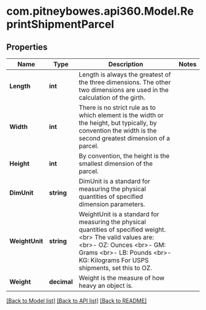 # com.pitneybowes.api360.Model.ReprintShipmentParcel

## Properties

Name | Type | Description | Notes
------------ | ------------- | ------------- | -------------
**Length** | **int** | Length is always the greatest of the three dimensions. The other two dimensions are used in the calculation of the girth. | 
**Width** | **int** | There is no strict rule as to which element is the width or the height, but typically, by convention the width is the second greatest dimension of a parcel. | 
**Height** | **int** | By convention, the height is the smallest dimension of the parcel. | 
**DimUnit** | **string** | DimUnit is a standard for measuring the physical quantities of specified dimension parameters. | 
**WeightUnit** | **string** | WeightUnit is a standard for measuring the physical quantities of specified weight. &lt;br&gt; The valid values are: &lt;br&gt;- OZ: Ounces &lt;br&gt;- GM: Grams &lt;br&gt;- LB: Pounds &lt;br&gt;- KG: Kilograms For USPS shipments, set this to OZ. | 
**Weight** | **decimal** | Weight is the measure of how heavy an object is. | 

[[Back to Model list]](../../README.md#documentation-for-models) [[Back to API list]](../../README.md#documentation-for-api-endpoints) [[Back to README]](../../README.md)

